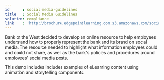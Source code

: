 ```yaml
---
id      : social-media-guidelines
title   : Social Media Guidelines
solution: compliance
link    : 'http://brochure.edgepointlearning.com.s3.amazonaws.com/social-media-guidelines/_FLASH_EMBED.html'
---
```

Bank of the West decided to develop an online resource to help employees understand how to properly represent the bank and its brand on social media. The resource needed to highlight what information employees could and could not share, as well as the bank's policies and procedures around employees' social media posts.

This demo includes includes examples of eLearning content using animation and storytelling components.
